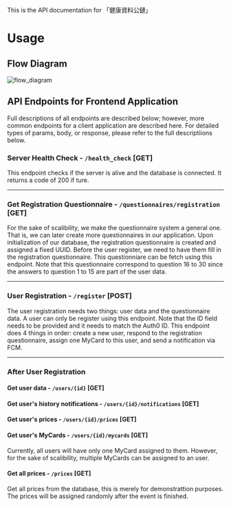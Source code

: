 This is the API documentation for 「健康資料公鏈」

# Usage

## Flow Diagram
![flow_diagram](https://cdn.discordapp.com/attachments/874556062815100940/1132920083174408222/App-.drawio.png)

## API Endpoints for Frontend Application

Full descriptions of all endpoints are described below; however, more common endpoints for a client application are described here. For detailed types of params, body, or response, please refer to the full descriptiions below. 

### Server Health Check - `/health_check` [**GET**]

This endpoint checks if the server is alive and the database is connected. It returns a code of 200 if ture.

---

### Get Registration Questionnaire - `/questionnaires/registration` [**GET**]

For the sake of scalibility, we make the questionnaire system a general one. That is, we can later create more questionnaires in our application. Upon initialization of our database, the registration questionnaire is created and assigned a fixed UUID. Before the user register, we need to have them fill in the registration questionnaire. This questionniare can be fetch using this endpoint. Note that this questionnaire correspond to question 16 to 30 since the answers to question 1 to 15 are part of the user data.

---

### User Registration - `/register` [**POST**]

The user registration needs two things: user data and the questionnaire data. A user can only be register using this endpoint. Note that the ID field needs to be provided and it needs to match the Auth0 ID. This endpoint does 4 things in order: create a new user, respond to the registration questionnaire, assign one MyCard to this user, and send a notification via FCM.

---

### After User Registration

#### Get user data - `/users/{id}` [**GET**]

#### Get user's history notifications - `/users/{id}/notifications` [**GET**]

#### Get user's prices - `/users/{id}/prices` [**GET**]

#### Get user's MyCards - `/users/{id}/mycards` [**GET**]
Currently, all users will have only one MyCard assigned to them. However, for the sake of scalibility, multiple MyCards can be assigned to an user.

#### Get all prices - `/prices` [**GET**]
Get all prices from the database, this is merely for demonstrattion purposes. The prices will be assigned randomly after the event is finished.